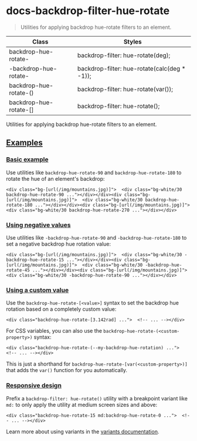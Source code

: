 # docs-backdrop-filter-hue-rotate

> Utilities for applying backdrop hue-rotate filters to an element.

| Class                                   | Styles                                               |
| --------------------------------------- | ---------------------------------------------------- |
| backdrop-hue-rotate-<number>            | backdrop-filter: hue-rotate(<number>deg);            |
| -backdrop-hue-rotate-<number>           | backdrop-filter: hue-rotate(calc(<number>deg * -1)); |
| backdrop-hue-rotate-(<custom-property>) | backdrop-filter: hue-rotate(var(<custom-property>)); |
| backdrop-hue-rotate-[<value>]           | backdrop-filter: hue-rotate(<value>);                |

Utilities for applying backdrop hue-rotate filters to an element.

## [Examples](#examples)

### [Basic example](#basic-example)

Use utilities like `backdrop-hue-rotate-90` and `backdrop-hue-rotate-180` to rotate the hue of an element's backdrop:

    <div class="bg-[url(/img/mountains.jpg)]">  <div class="bg-white/30 backdrop-hue-rotate-90 ..."></div></div><div class="bg-[url(/img/mountains.jpg)]">  <div class="bg-white/30 backdrop-hue-rotate-180 ..."></div></div><div class="bg-[url(/img/mountains.jpg)]">  <div class="bg-white/30 backdrop-hue-rotate-270 ..."></div></div>

### [Using negative values](#using-negative-values)

Use utilities like `-backdrop-hue-rotate-90` and `-backdrop-hue-rotate-180` to set a negative backdrop hue rotation value:

    <div class="bg-[url(/img/mountains.jpg)]">  <div class="bg-white/30 -backdrop-hue-rotate-15 ..."></div></div><div class="bg-[url(/img/mountains.jpg)]">  <div class="bg-white/30 -backdrop-hue-rotate-45 ..."></div></div><div class="bg-[url(/img/mountains.jpg)]">  <div class="bg-white/30 -backdrop-hue-rotate-90 ..."></div></div>

### [Using a custom value](#using-a-custom-value)

Use the `backdrop-hue-rotate-[<value>]` syntax to set the backdrop hue rotation based on a completely custom value:

    <div class="backdrop-hue-rotate-[3.142rad] ...">  <!-- ... --></div>

For CSS variables, you can also use the `backdrop-hue-rotate-(<custom-property>)` syntax:

    <div class="backdrop-hue-rotate-(--my-backdrop-hue-rotation) ...">  <!-- ... --></div>

This is just a shorthand for `backdrop-hue-rotate-[var(<custom-property>)]` that adds the `var()` function for you automatically.

### [Responsive design](#responsive-design)

Prefix a `backdrop-filter: hue-rotate()` utility with a breakpoint variant like `md:` to only apply the utility at medium screen sizes and above:

    <div class="backdrop-hue-rotate-15 md:backdrop-hue-rotate-0 ...">  <!-- ... --></div>

Learn more about using variants in the [variants documentation](/docs/hover-focus-and-other-states).
